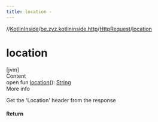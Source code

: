 ```yaml
---
title: location -
---
```

//[KotlinInside](../../index.md)/[be.zvz.kotlininside.http](../index.md)/[HttpRequest](index.md)/[location](location.md)



# location  
[jvm]  
Content  
open fun [location](location.md)(): [String](https://docs.oracle.com/javase/7/docs/api/java/lang/String.html)  
More info  


Get the 'Location' header from the response



#### Return  
  



